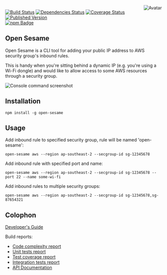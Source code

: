 <img align="right" src="https://raw.github.com/cliffano/open-sesame/master/avatar.jpg" alt="Avatar"/>

[![Build Status](https://img.shields.io/travis/cliffano/open-sesame.svg)](http://travis-ci.org/cliffano/open-sesame)
[![Dependencies Status](https://img.shields.io/david/cliffano/open-sesame.svg)](http://david-dm.org/cliffano/open-sesame)
[![Coverage Status](https://img.shields.io/coveralls/cliffano/open-sesame.svg)](https://coveralls.io/r/cliffano/open-sesame?branch=master)
[![Published Version](https://img.shields.io/npm/v/open-sesame.svg)](http://www.npmjs.com/package/open-sesame)
<br/>
[![npm Badge](https://nodei.co/npm/open-sesame.png)](http://npmjs.org/package/open-sesame)

Open Sesame
-----------

Open Sesame is a CLI tool for adding your public IP address to AWS security group's inbound rules.

This is handy when you're sitting behind a dynamic IP (e.g. you're using a Wi-Fi dongle) and would like to allow access to some AWS resources through a security group.

![Console command screenshot](https://raw.github.com/cliffano/open-sesame/master/screenshots/console.png)

Installation
------------

    npm install -g open-sesame

Usage
-----

Add inbound rule to specified security group, rule will be named 'open-sesame':

    open-sesame aws --region ap-southeast-2 --secgroup-id sg-12345678

Add inbound rule with specified port and name:

    open-sesame aws --region ap-southeast-2 --secgroup-id sg-12345678 --port 22 --name some-wi-fi

Add inbound rules to multiple security groups:

    open-sesame aws --region ap-southeast-2 --secgroup-id sg-12345678,sg-87654321

Colophon
--------

[Developer's Guide](http://cliffano.github.io/developers_guide.html#nodejs)

Build reports:

* [Code complexity report](http://cliffano.github.io/open-sesame/complexity/plato/index.html)
* [Unit tests report](http://cliffano.github.io/open-sesame/test/buster.out)
* [Test coverage report](http://cliffano.github.io/open-sesame/coverage/buster-istanbul/lcov-report/lib/index.html)
* [Integration tests report](http://cliffano.github.io/open-sesame/test-integration/cmdt.out)
* [API Documentation](http://cliffano.github.io/open-sesame/doc/dox-foundation/index.html)
